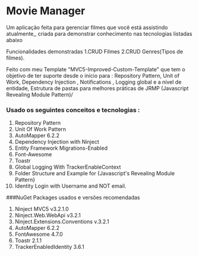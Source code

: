 # Movie Manager
Um aplicação feita para gerenciar filmes que você está assistindo atualmente,, criada para demonstrar conhecimento nas tecnologias listadas abaixo

Funcionalidades demonstradas
1.CRUD Filmes
2.CRUD Genres(Tipos de filmes).

Feito com meu Template "MVC5-Improved-Custom-Template" que tem o objetivo de ter suporte desde o início para : Repository Pattern, Unit of Work, Dependency Injection , Notifications , Logging global e a nível de entidade, Estrutura de pastas para melhores práticas de JRMP (Javascript Revealing Module Pattern)/

### Usado os seguintes conceitos e tecnologias :
1. Repository Pattern
2. Unit Of Work Pattern
3. AutoMapper 6.2.2
4. Dependency Injection with Ninject
5. Entity Framework Migrations-Enabled
6. Font-Awesome 
7. Toastr
8. Global Logging With TrackerEnableContext
9. Folder Structure and Example for {Javascript's Revealing Module Pattern}
10. Identity Login with Username and NOT email.

###NuGet Packages usados e versões recomendadas

1. Ninject MVC5 v3.2.1.0
2. Ninject.Web.WebApi v3.2.1
3. Ninject.Extensions.Conventions v.3.2.1
4. AutoMapper 6.2.2
5. FontAwesome 4.7.0
6. Toastr 2.1.1
7. TrackerEnabledIdentity 3.6.1
